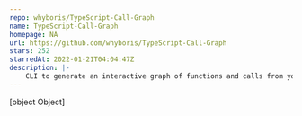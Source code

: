 ```yaml
---
repo: whyboris/TypeScript-Call-Graph
name: TypeScript-Call-Graph
homepage: NA
url: https://github.com/whyboris/TypeScript-Call-Graph
stars: 252
starredAt: 2022-01-21T04:04:47Z
description: |-
    CLI to generate an interactive graph of functions and calls from your TypeScript files
---
```


[object Object]

